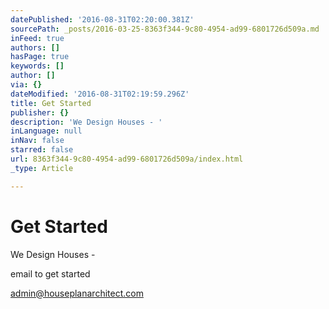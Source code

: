 ```yaml
---
datePublished: '2016-08-31T02:20:00.381Z'
sourcePath: _posts/2016-03-25-8363f344-9c80-4954-ad99-6801726d509a.md
inFeed: true
authors: []
hasPage: true
keywords: []
author: []
via: {}
dateModified: '2016-08-31T02:19:59.296Z'
title: Get Started
publisher: {}
description: 'We Design Houses - '
inLanguage: null
inNav: false
starred: false
url: 8363f344-9c80-4954-ad99-6801726d509a/index.html
_type: Article

---
```

# Get Started

We Design Houses - 

email to get started

admin@houseplanarchitect.com